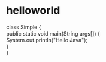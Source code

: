 # helloworld
class Simple
{  
 public static void main(String args[])
  {  
 System.out.println("Hello Java");  
  }  
}  
